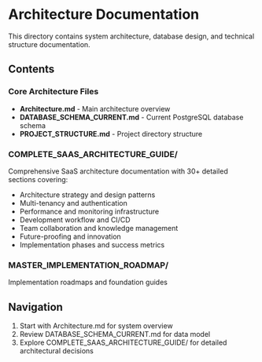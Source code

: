 # Architecture Documentation

This directory contains system architecture, database design, and technical structure documentation.

## Contents

### Core Architecture Files
- **Architecture.md** - Main architecture overview
- **DATABASE_SCHEMA_CURRENT.md** - Current PostgreSQL database schema
- **PROJECT_STRUCTURE.md** - Project directory structure

### COMPLETE_SAAS_ARCHITECTURE_GUIDE/
Comprehensive SaaS architecture documentation with 30+ detailed sections covering:
- Architecture strategy and design patterns
- Multi-tenancy and authentication
- Performance and monitoring infrastructure
- Development workflow and CI/CD
- Team collaboration and knowledge management
- Future-proofing and innovation
- Implementation phases and success metrics

### MASTER_IMPLEMENTATION_ROADMAP/
Implementation roadmaps and foundation guides

## Navigation

1. Start with Architecture.md for system overview
2. Review DATABASE_SCHEMA_CURRENT.md for data model
3. Explore COMPLETE_SAAS_ARCHITECTURE_GUIDE/ for detailed architectural decisions